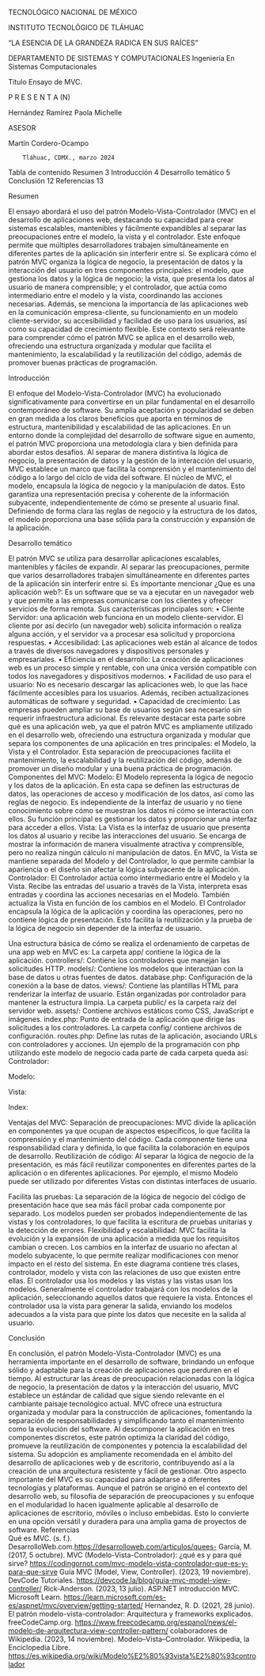 


TECNOLÓGICO NACIONAL DE MÉXICO

INSTITUTO TECNOLÓGICO DE TLÁHUAC

“LA ESENCIA DE LA GRANDEZA RADICA EN SUS RAÍCES”

DEPARTAMENTO DE SISTEMAS Y COMPUTACIONALES
Ingeniería En Sistemas Computacionales


Título
Ensayo de MVC.

P R E S E N T A (N)

Hernández Ramírez Paola Michelle

ASESOR

Martín Cordero-Ocampo



   	 	Tláhuac, CDMX., marzo 2024

Tabla de contenido
Resumen	3
Introducción	4
Desarrollo temático	5
Conclusión	12
Referencias	13


Resumen

El ensayo abordará el uso del patrón Modelo-Vista-Controlador (MVC) en el desarrollo de aplicaciones web, destacando su capacidad para crear sistemas escalables, mantenibles y fácilmente expandibles al separar las preocupaciones entre el modelo, la vista y el controlador. 
Este enfoque permite que múltiples desarrolladores trabajen simultáneamente en diferentes partes de la aplicación sin interferir entre sí. Se explicará cómo el patrón MVC organiza la lógica de negocio, la presentación de datos y la interacción del usuario en tres componentes principales: el modelo, que gestiona los datos y la lógica de negocio; la vista, que presenta los datos al usuario de manera comprensible; y el controlador, que actúa como intermediario entre el modelo y la vista, coordinando las acciones necesarias.
 Además, se menciona la importancia de las aplicaciones web en la comunicación empresa-cliente, su funcionamiento en un modelo cliente-servidor, su accesibilidad y facilidad de uso para los usuarios, así como su capacidad de crecimiento flexible. Este contexto será relevante para comprender cómo el patrón MVC se aplica en el desarrollo web, ofreciendo una estructura organizada y modular que facilita el mantenimiento, la escalabilidad y la reutilización del código, además de promover buenas prácticas de programación.





Introducción

El enfoque del Modelo-Vista-Controlador (MVC) ha evolucionado significativamente para convertirse en un pilar fundamental en el desarrollo contemporáneo de software. Su amplia aceptación y popularidad se deben en gran medida a los claros beneficios que aporta en términos de estructura, mantenibilidad y escalabilidad de las aplicaciones.
En un entorno donde la complejidad del desarrollo de software sigue en aumento, el patrón MVC proporciona una metodología clara y bien definida para abordar estos desafíos. Al separar de manera distintiva la lógica de negocio, la presentación de datos y la gestión de la interacción del usuario, MVC establece un marco que facilita la comprensión y el mantenimiento del código a lo largo del ciclo de vida del software.
El núcleo de MVC, el modelo, encapsula la lógica de negocio y la manipulación de datos. Esto garantiza una representación precisa y coherente de la información subyacente, independientemente de cómo se presente al usuario final. Definiendo de forma clara las reglas de negocio y la estructura de los datos, el modelo proporciona una base sólida para la construcción y expansión de la aplicación.

Desarrollo temático



El patrón MVC se utiliza para desarrollar aplicaciones escalables, mantenibles y fáciles de expandir. Al separar las preocupaciones, permite que varios desarrolladores trabajen simultáneamente en diferentes partes de la aplicación sin interferir entre sí.
Es importante mencionar ¿Que es una aplicación web?:
Es un software que se va a ejecutar en un navegador web y que permite a las empresas comunicarse con los clientes y ofrecer servicios de forma remota. Sus características principales son:
•	Cliente Servidor: una aplicación web funciona en un modelo cliente-servidor. El cliente por así decirlo (un navegador web) solicita información o realiza alguna acción, y el servidor va a procesar esa solicitud y proporciona respuestas.
•	Accesibilidad: Las aplicaciones web están al alcance de todos a través de diversos navegadores y dispositivos personales y empresariales.
•	Eficiencia en el desarrollo: La creación de aplicaciones web es un proceso simple y rentable, con una única versión compatible con todos los navegadores y dispositivos modernos.
•	Facilidad de uso para el usuario: No es necesario descargar las aplicaciones web, lo que las hace fácilmente accesibles para los usuarios. Además, reciben actualizaciones automáticas de software y seguridad.
•	Capacidad de crecimiento: Las empresas pueden ampliar su base de usuarios según sea necesario sin requerir infraestructura adicional.
Es relevante destacar esta parte sobre qué es una aplicación web, ya que el patrón MVC es ampliamente utilizado en el desarrollo web, ofreciendo una estructura organizada y modular que separa los componentes de una aplicación en tres principales: el Modelo, la Vista y el Controlador. Esta separación de preocupaciones facilita el mantenimiento, la escalabilidad y la reutilización del código, además de promover un diseño modular y una buena práctica de programación.
Componentes del MVC:
Modelo:
El Modelo representa la lógica de negocio y los datos de la aplicación. En esta capa se definen las estructuras de datos, las operaciones de acceso y modificación de los datos, así como las reglas de negocio. Es independiente de la interfaz de usuario y no tiene conocimiento sobre cómo se muestran los datos ni cómo se interactúa con ellos. Su función principal es gestionar los datos y proporcionar una interfaz para acceder a ellos.
Vista:
La Vista es la interfaz de usuario que presenta los datos al usuario y recibe las interacciones del usuario. Se encarga de mostrar la información de manera visualmente atractiva y comprensible, pero no realiza ningún cálculo ni manipulación de datos. En MVC, la Vista se mantiene separada del Modelo y del Controlador, lo que permite cambiar la apariencia o el diseño sin afectar la lógica subyacente de la aplicación.
Controlador:
El Controlador actúa como intermediario entre el Modelo y la Vista. Recibe las entradas del usuario a través de la Vista, interpreta esas entradas y coordina las acciones necesarias en el Modelo. También actualiza la Vista en función de los cambios en el Modelo. El Controlador encapsula la lógica de la aplicación y coordina las operaciones, pero no contiene lógica de presentación. Esto facilita la reutilización y la prueba de la lógica de negocio sin depender de la interfaz de usuario.

Una estructura básica de cómo se realiza el ordenamiento de carpetas de una app web en MVC es:
La carpeta app/ contiene la lógica de la aplicación.
controllers/: Contiene los controladores que manejan las solicitudes HTTP.
models/: Contiene los modelos que interactúan con la base de datos u otras fuentes de datos.
database.php: Configuración de la conexión a la base de datos.
views/: Contiene las plantillas HTML para renderizar la interfaz de usuario. Están organizadas por controlador para mantener la estructura limpia.
La carpeta public/ es la carpeta raíz del servidor web.
assets/: Contiene archivos estáticos como CSS, JavaScript e imágenes.
index.php: Punto de entrada de la aplicación que dirige las solicitudes a los controladores.
La carpeta config/ contiene archivos de configuración.
routes.php: Define las rutas de la aplicación, asociando URLs con controladores y acciones.
 Un ejemplo de la programación con php utilizando este modelo de negocio cada parte de cada carpeta queda así:
Controlador:
 
Modelo:
 

Vista:
 
Index:
  
Ventajas del MVC:
Separación de preocupaciones:
MVC divide la aplicación en componentes ya que ocupan de aspectos específicos, lo que facilita la comprensión y el mantenimiento del código. Cada componente tiene una responsabilidad clara y definida, lo que facilita la colaboración en equipos de desarrollo.
Reutilización de código:
Al separar la lógica de negocio de la presentación, es más fácil reutilizar componentes en diferentes partes de la aplicación o en diferentes aplicaciones. Por ejemplo, el mismo Modelo puede ser utilizado por diferentes Vistas con distintas interfaces de usuario.

Facilita las pruebas:
La separación de la lógica de negocio del código de presentación hace que sea más fácil probar cada componente por separado. Los modelos pueden ser probados independientemente de las vistas y los controladores, lo que facilita la escritura de pruebas unitarias y la detección de errores.
Flexibilidad y escalabilidad:
MVC facilita la evolución y la expansión de una aplicación a medida que los requisitos cambian o crecen. Los cambios en la interfaz de usuario no afectan al modelo subyacente, lo que permite realizar modificaciones con menor impacto en el resto del sistema.
En este diagrama contiene tres clases, controlador, modelo y vista con las relaciones de uso que existen entre ellas. El controlador usa los modelos y las vistas y las vistas usan los modelos. Generalmente el controlador trabajará con los modelos de la aplicación, seleccionando aquellos datos que requiere la vista. Entonces el controlador usa la vista para generar la salida, enviando los modelos adecuados a la vista para que pinte los datos que necesite en la salida al usuario.

Conclusión

En conclusión, el patrón Modelo-Vista-Controlador (MVC) es una herramienta importante en el desarrollo de software, brindando un enfoque sólido y adaptable para la creación de aplicaciones que perduren en el tiempo. Al estructurar las áreas de preocupación relacionadas con la lógica de negocio, la presentación de datos y la interacción del usuario, MVC establece un estándar de calidad que sigue siendo relevante en el cambiante paisaje tecnológico actual.
MVC ofrece una estructura organizada y modular para la construcción de aplicaciones, fomentando la separación de responsabilidades y simplificando tanto el mantenimiento como la evolución del software. Al descomponer la aplicación en tres componentes discretos, este patrón optimiza la claridad del código, promueve la reutilización de componentes y potencia la escalabilidad del sistema. Su adopción es ampliamente recomendada en el ámbito del desarrollo de aplicaciones web y de escritorio, contribuyendo así a la creación de una arquitectura resistente y fácil de gestionar.
Otro aspecto importante del MVC es su capacidad para adaptarse a diferentes tecnologías y plataformas. Aunque el patrón se originó en el contexto del desarrollo web, su filosofía de separación de preocupaciones y su enfoque en el modularidad lo hacen igualmente aplicable al desarrollo de aplicaciones de escritorio, móviles o incluso embebidas. Esto lo convierte en una opción versátil y duradera para una amplia gama de proyectos de software.
Referencias  
Qué es MVC. (s. f.). DesarrolloWeb.com.https://desarrolloweb.com/articulos/quees-
García, M. (2017, 5 octubre). MVC (Modelo-Vista-Controlador): ¿qué es y para qué sirve? https://codingornot.com/mvc-modelo-vista-controlador-que-es-y-para-que-sirve
Guía MVC (Model, View, Controller). (2023, 19 noviembre). DevCode Tutoriales. https://devcode.la/blog/guia-mvc-model-view-controller/
Rick-Anderson. (2023, 13 julio). ASP.NET introducción MVC. Microsoft Learn. https://learn.microsoft.com/es-es/aspnet/mvc/overview/getting-started/
Hernandez, R. D. (2021, 28 junio). El patrón modelo-vista-controlador:  Arquitectura y frameworks explicados. freeCodeCamp.org. https://www.freecodecamp.org/espanol/news/el-modelo-de-arquitectura-view-controller-pattern/
colaboradores de Wikipedia. (2023, 14 noviembre). Modelo–Vista–Controlador. Wikipedia, la Enciclopedia Libre. https://es.wikipedia.org/wiki/Modelo%E2%80%93vista%E2%80%93controlador

